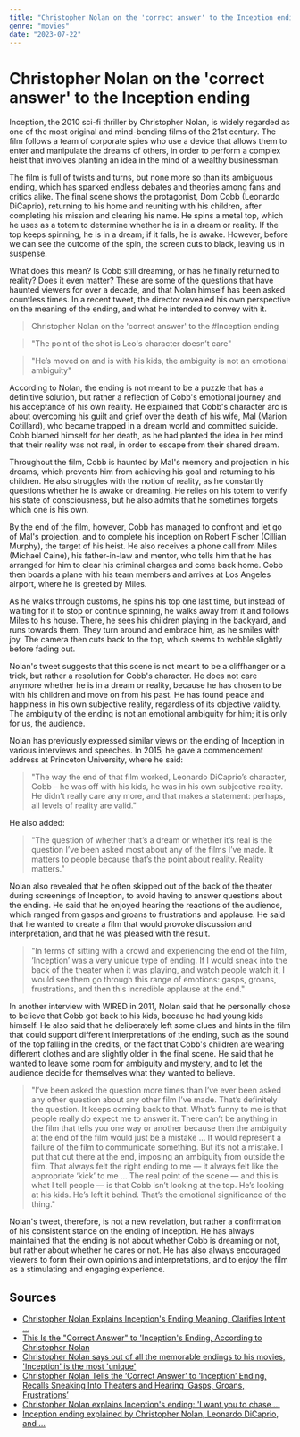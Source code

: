 ```yaml
---
title: "Christopher Nolan on the 'correct answer' to the Inception ending"
genre: "movies"
date: "2023-07-22"
---
```


# Christopher Nolan on the 'correct answer' to the Inception ending

Inception, the 2010 sci-fi thriller by Christopher Nolan, is widely regarded as one of the most original and mind-bending films of the 21st century. The film follows a team of corporate spies who use a device that allows them to enter and manipulate the dreams of others, in order to perform a complex heist that involves planting an idea in the mind of a wealthy businessman.

The film is full of twists and turns, but none more so than its ambiguous ending, which has sparked endless debates and theories among fans and critics alike. The final scene shows the protagonist, Dom Cobb (Leonardo DiCaprio), returning to his home and reuniting with his children, after completing his mission and clearing his name. He spins a metal top, which he uses as a totem to determine whether he is in a dream or reality. If the top keeps spinning, he is in a dream; if it falls, he is awake. However, before we can see the outcome of the spin, the screen cuts to black, leaving us in suspense.

What does this mean? Is Cobb still dreaming, or has he finally returned to reality? Does it even matter? These are some of the questions that have haunted viewers for over a decade, and that Nolan himself has been asked countless times. In a recent tweet, the director revealed his own perspective on the meaning of the ending, and what he intended to convey with it.

> Christopher Nolan on the 'correct answer' to the #Inception ending

> "The point of the shot is Leo's character doesn’t care"

> "He’s moved on and is with his kids, the ambiguity is not an emotional ambiguity"

According to Nolan, the ending is not meant to be a puzzle that has a definitive solution, but rather a reflection of Cobb's emotional journey and his acceptance of his own reality. He explained that Cobb's character arc is about overcoming his guilt and grief over the death of his wife, Mal (Marion Cotillard), who became trapped in a dream world and committed suicide. Cobb blamed himself for her death, as he had planted the idea in her mind that their reality was not real, in order to escape from their shared dream.

Throughout the film, Cobb is haunted by Mal's memory and projection in his dreams, which prevents him from achieving his goal and returning to his children. He also struggles with the notion of reality, as he constantly questions whether he is awake or dreaming. He relies on his totem to verify his state of consciousness, but he also admits that he sometimes forgets which one is his own.

By the end of the film, however, Cobb has managed to confront and let go of Mal's projection, and to complete his inception on Robert Fischer (Cillian Murphy), the target of his heist. He also receives a phone call from Miles (Michael Caine), his father-in-law and mentor, who tells him that he has arranged for him to clear his criminal charges and come back home. Cobb then boards a plane with his team members and arrives at Los Angeles airport, where he is greeted by Miles.

As he walks through customs, he spins his top one last time, but instead of waiting for it to stop or continue spinning, he walks away from it and follows Miles to his house. There, he sees his children playing in the backyard, and runs towards them. They turn around and embrace him, as he smiles with joy. The camera then cuts back to the top, which seems to wobble slightly before fading out.

Nolan's tweet suggests that this scene is not meant to be a cliffhanger or a trick, but rather a resolution for Cobb's character. He does not care anymore whether he is in a dream or reality, because he has chosen to be with his children and move on from his past. He has found peace and happiness in his own subjective reality, regardless of its objective validity. The ambiguity of the ending is not an emotional ambiguity for him; it is only for us, the audience.

Nolan has previously expressed similar views on the ending of Inception in various interviews and speeches. In 2015, he gave a commencement address at Princeton University, where he said:

> "The way the end of that film worked,
> Leonardo DiCaprio’s character,
> Cobb –
> he was off with his kids,
> he was in his own subjective reality.
> He didn’t really care any more,
> and that makes a statement:
> perhaps,
> all levels of reality are valid."

He also added:

> "The question of whether that’s a dream or whether it’s real
> is the question I’ve been asked most about any of the films I’ve made.
> It matters to people because that’s the point about reality.
> Reality matters."

Nolan also revealed that he often skipped out of the back of the theater during screenings of Inception, to avoid having to answer questions about the ending. He said that he enjoyed hearing the reactions of the audience, which ranged from gasps and groans to frustrations and applause. He said that he wanted to create a film that would provoke discussion and interpretation, and that he was pleased with the result.

> "In terms of sitting with a crowd and experiencing the end of the film,
> ‘Inception’ was a very unique type of ending.
> If I would sneak into the back of the theater when it was playing,
> and watch people watch it,
> I would see them go through this range of emotions:
> gasps, groans, frustrations,
> and then this incredible applause at the end."

In another interview with WIRED in 2011, Nolan said that he personally chose to believe that Cobb got back to his kids, because he had young kids himself. He also said that he deliberately left some clues and hints in the film that could support different interpretations of the ending, such as the sound of the top falling in the credits, or the fact that Cobb's children are wearing different clothes and are slightly older in the final scene. He said that he wanted to leave some room for ambiguity and mystery, and to let the audience decide for themselves what they wanted to believe.

> "I’ve been asked the question more times than I’ve ever been asked any other question about any other film I’ve made.
> That’s definitely the question.
> It keeps coming back to that.
> What’s funny to me is that people really do expect me to answer it.
> There can’t be anything in the film that tells you one way or another because then the ambiguity at the end of the film would just be a mistake … It would represent a failure of the film to communicate something.
> But it’s not a mistake.
> I put that cut there at the end,
> imposing an ambiguity from outside the film.
> That always felt the right ending to me —
> it always felt like the appropriate ‘kick’ to me … The real point of the scene —
> and this is what I tell people —
> is that Cobb isn’t looking at the top.
> He’s looking at his kids.
> He’s left it behind.
> That’s the emotional significance of the thing."

Nolan's tweet, therefore, is not a new revelation, but rather a confirmation of his consistent stance on the ending of Inception. He has always maintained that the ending is not about whether Cobb is dreaming or not, but rather about whether he cares or not. He has also always encouraged viewers to form their own opinions and interpretations, and to enjoy the film as a stimulating and engaging experience.

## Sources

- [Christopher Nolan Explains Inception's Ending Meaning, Clarifies Intent ...](https://screenrant.com/inception-ending-meaning-christopher-nolan/)
- [This Is the \"Correct Answer\" to 'Inception's Ending, According to Christopher Nolan](https://collider.com/inception-ending-christopher-nolan-explained/)
- [Christopher Nolan says out of all the memorable endings to his movies, 'Inception' is the most 'unique'](https://ca.sports.yahoo.com/news/christopher-nolan-says-memorable-endings-113028117.html)
- [Christopher Nolan Tells the ‘Correct Answer’ to ‘Inception’ Ending, Recalls Sneaking Into Theaters and Hearing ‘Gasps, Groans, Frustrations’](https://www.msn.com/en-us/movies/news/christopher-nolan-tells-the-correct-answer-to-inception-ending-recalls-sneaking-into-theaters-and-hearing-gasps-groans-frustrations/ar-AA1ebHFc)
- [Christopher Nolan explains Inception's ending: 'I want you to chase ...](https://www.theguardian.com/film/2015/jun/05/christopher-nolan-finally-explains-inceptions-ending)
- [Inception ending explained by Christopher Nolan, Leonardo DiCaprio, and ...](https://www.gamesradar.com/inception-ending-christopher-nolan-interview-leonardo-dicaprio-michael-caine/)
